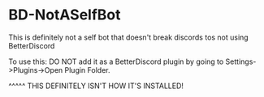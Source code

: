 # BD-NotASelfBot
This is definitely not a self bot that doesn't break discords tos not using BetterDiscord

To use this:
DO NOT add it as a BetterDiscord plugin by going to Settings->Plugins->Open Plugin Folder.

^^^^^ THIS DEFINITELY ISN'T HOW IT'S INSTALLED!
